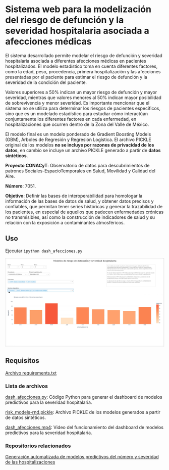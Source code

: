 # Sistema web para la modelización del riesgo de defunción y la severidad hospitalaria asociada a afecciones médicas
El sistema desarrollado permite modelar el riesgo de defunción y severidad hospitalaria asociada a diferentes afecciones médicas en pacientes hospitalizados. El modelo estadístico toma en cuenta diferentes factores, como la edad, peso, procedencia, primera hospitalización y las afecciones presentadas por el paciente para estimar el riesgo de defunción y la severidad de la condición del paciente.

Valores superiores a 50% indican un mayor riesgo de defunción y mayor severidad, mientras que valores menores al 50% indican mayor posibilidad de sobrevivencia y menor severidad. Es importante mencionar que el sistema no se utiliza para determinar los riesgos de pacientes específicos, sino que es un modelado estadístico para estudiar cómo interactúan conjuntamente los diferentes factores en cada enfermedad, en hospitalizaciones que ocurren dentro de la Zona del Valle de México.

El modelo final es un modelo ponderado de Gradient Boosting Models (GBM), Árboles de Regresión y Regresión Logística. El archivo PICKLE original de los modelos **no se incluye por razones de privacidad de los datos**, en cambio se incluye un archivo PICKLE generado a partir de **datos sintéticos**.

**Proyecto CONACyT**: Observatorio de datos para descubrimientos de patrones Sociales-EspacioTemporales en Salud, Movilidad y Calidad del Aire.

**Número**: 7051.

**Objetivo**: Definir las bases de interoperabilidad para homologar la información de las bases de datos de salud, y obtener datos precisos y confiables, que permitan tener series históricas y generar la trazabilidad de los pacientes, en especial de aquellos que padecen enfermedades crónicas no transmisibles, así como la construcción de indicadores de salud y su relación con la exposición a contaminantes atmosféricos. 


## Uso
Ejecutar `ipython dash_afecciones.py`

![Captura de pantalla del sistema web funcionando](dash.jpg)


## Requisitos
[Archivo requirements.txt](requirements.txt)

### Lista de archivos
[dash_afecciones.py](dash_afecciones.py): Código Python para generar el dashboard de modelos predictivos para la severidad hospitalaria.

[risk_models-rnd.pickle](risk_models-rnd.pickle): Archivo PICKLE de los modelos generados a partir de datos sintéticos.	

[dash_afecciones.mp4](dash_afecciones.mp4): Video del funcionamiento del dashboard de modelos predictivos para la severidad hospitalaria.	


### Repositorios relacionados
[Generación automatizada de modelos predictivos del número y severidad de las hospitalizaciones](https://github.com/cminuttim/modelos_hosp)

